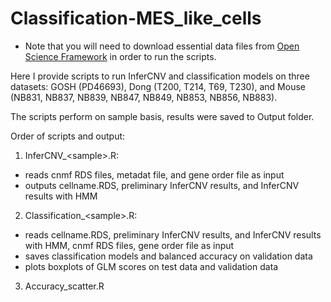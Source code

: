 # Classification-MES_like_cells
- Note that you will need to download essential data files from [Open Science Framework](https://osf.io/j7cfg?action=download) in order to run the scripts. 

Here I provide scripts to run InferCNV and classification models on three datasets: GOSH (PD46693), Dong (T200, T214, T69, T230), and Mouse (NB831, NB837, NB839, NB847, NB849, NB853, NB856, NB883). 

The scripts perform on sample basis, results were saved to Output folder.

Order of scripts and output: 
1. InferCNV_\<sample\>.R:
  - reads cnmf RDS files, metadat file, and gene order file as input
  - outputs cellname.RDS, preliminary InferCNV results, and InferCNV results with HMM
2. Classification_\<sample\>.R:
  - reads cellname.RDS, preliminary InferCNV results, and InferCNV results with HMM, cnmf RDS files, gene order file as input
  - saves classification models and balanced accuracy on validation data
  - plots boxplots of GLM scores on test data and validation data 
3. Accuracy_scatter.R
